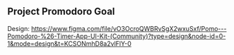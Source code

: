 ## Project Promodoro Goal
Design: https://www.figma.com/file/vO3OcroQWBRvSgX2wxuSxf/Pomo---Pomodoro-%26-Timer-App-UI-Kit-(Community)?type=design&node-id=0-1&mode=design&t=KCSONmhD8a2vlFlY-0